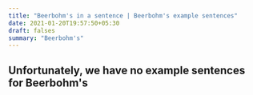 ```yaml
---
title: "Beerbohm's in a sentence | Beerbohm's example sentences"
date: 2021-01-20T19:57:50+05:30
draft: falses
summary: "Beerbohm's"
---
```

## Unfortunately, we have no example sentences for Beerbohm's                 
